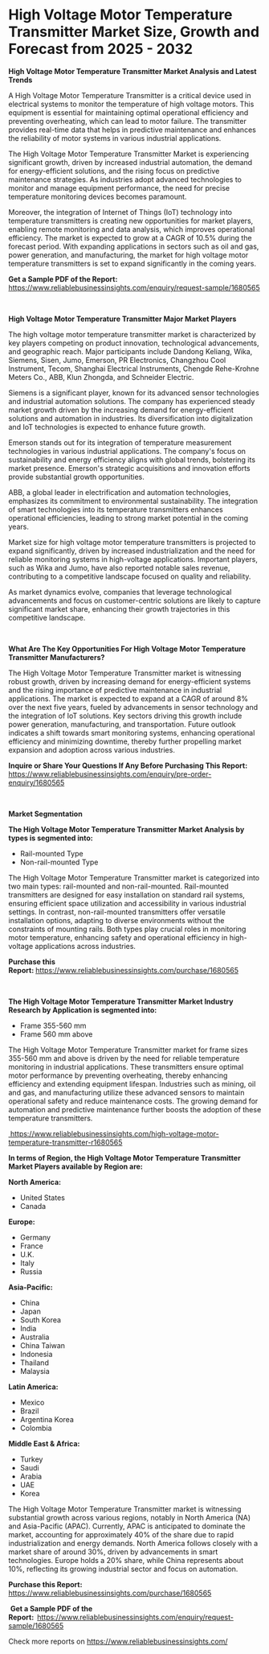 <p><h1>High Voltage Motor Temperature Transmitter Market Size, Growth and Forecast from 2025 - 2032</h1></p><p><strong>High Voltage Motor Temperature Transmitter Market Analysis and Latest Trends</strong></p>
<p><p>A High Voltage Motor Temperature Transmitter is a critical device used in electrical systems to monitor the temperature of high voltage motors. This equipment is essential for maintaining optimal operational efficiency and preventing overheating, which can lead to motor failure. The transmitter provides real-time data that helps in predictive maintenance and enhances the reliability of motor systems in various industrial applications.</p><p>The High Voltage Motor Temperature Transmitter Market is experiencing significant growth, driven by increased industrial automation, the demand for energy-efficient solutions, and the rising focus on predictive maintenance strategies. As industries adopt advanced technologies to monitor and manage equipment performance, the need for precise temperature monitoring devices becomes paramount. </p><p>Moreover, the integration of Internet of Things (IoT) technology into temperature transmitters is creating new opportunities for market players, enabling remote monitoring and data analysis, which improves operational efficiency. The market is expected to grow at a CAGR of 10.5% during the forecast period. With expanding applications in sectors such as oil and gas, power generation, and manufacturing, the market for high voltage motor temperature transmitters is set to expand significantly in the coming years.</p></p>
<p><strong>Get a Sample PDF of the Report:&nbsp;</strong> <a href="https://www.reliablebusinessinsights.com/enquiry/request-sample/1680565?utm_campaign=3260&utm_medium=2&utm_source=Github&utm_content=ia&utm_term=24032025&utm_id=high-voltage-motor-temperature-transmitter">https://www.reliablebusinessinsights.com/enquiry/request-sample/1680565</a></p>
<p>&nbsp;</p>
<p><strong>High Voltage Motor Temperature Transmitter Major Market Players</strong></p>
<p><p>The high voltage motor temperature transmitter market is characterized by key players competing on product innovation, technological advancements, and geographic reach. Major participants include Dandong Keliang, Wika, Siemens, Sisen, Jumo, Emerson, PR Electronics, Changzhou Cool Instrument, Tecom, Shanghai Electrical Instruments, Chengde Rehe-Krohne Meters Co., ABB, Klun Zhongda, and Schneider Electric.</p><p>Siemens is a significant player, known for its advanced sensor technologies and industrial automation solutions. The company has experienced steady market growth driven by the increasing demand for energy-efficient solutions and automation in industries. Its diversification into digitalization and IoT technologies is expected to enhance future growth.</p><p>Emerson stands out for its integration of temperature measurement technologies in various industrial applications. The company's focus on sustainability and energy efficiency aligns with global trends, bolstering its market presence. Emerson's strategic acquisitions and innovation efforts provide substantial growth opportunities.</p><p>ABB, a global leader in electrification and automation technologies, emphasizes its commitment to environmental sustainability. The integration of smart technologies into its temperature transmitters enhances operational efficiencies, leading to strong market potential in the coming years.</p><p>Market size for high voltage motor temperature transmitters is projected to expand significantly, driven by increased industrialization and the need for reliable monitoring systems in high-voltage applications. Important players, such as Wika and Jumo, have also reported notable sales revenue, contributing to a competitive landscape focused on quality and reliability.</p><p>As market dynamics evolve, companies that leverage technological advancements and focus on customer-centric solutions are likely to capture significant market share, enhancing their growth trajectories in this competitive landscape.</p></p>
<p>&nbsp;</p>
<p><strong>What Are The Key Opportunities For High Voltage Motor Temperature Transmitter Manufacturers?</strong></p>
<p><p>The High Voltage Motor Temperature Transmitter market is witnessing robust growth, driven by increasing demand for energy-efficient systems and the rising importance of predictive maintenance in industrial applications. The market is expected to expand at a CAGR of around 8% over the next five years, fueled by advancements in sensor technology and the integration of IoT solutions. Key sectors driving this growth include power generation, manufacturing, and transportation. Future outlook indicates a shift towards smart monitoring systems, enhancing operational efficiency and minimizing downtime, thereby further propelling market expansion and adoption across various industries.</p></p>
<p><strong>Inquire or Share Your Questions If Any Before Purchasing This Report:</strong> <a href="https://www.reliablebusinessinsights.com/enquiry/pre-order-enquiry/1680565?utm_campaign=3260&utm_medium=2&utm_source=Github&utm_content=ia&utm_term=24032025&utm_id=high-voltage-motor-temperature-transmitter">https://www.reliablebusinessinsights.com/enquiry/pre-order-enquiry/1680565</a></p>
<p>&nbsp;</p>
<p><strong>Market Segmentation</strong></p>
<p><strong>The High Voltage Motor Temperature Transmitter Market Analysis by types is segmented into:</strong></p>
<p><ul><li>Rail-mounted Type</li><li>Non-rail-mounted Type</li></ul></p>
<p><p>The High Voltage Motor Temperature Transmitter market is categorized into two main types: rail-mounted and non-rail-mounted. Rail-mounted transmitters are designed for easy installation on standard rail systems, ensuring efficient space utilization and accessibility in various industrial settings. In contrast, non-rail-mounted transmitters offer versatile installation options, adapting to diverse environments without the constraints of mounting rails. Both types play crucial roles in monitoring motor temperature, enhancing safety and operational efficiency in high-voltage applications across industries.</p></p>
<p><strong>Purchase this Report:&nbsp;</strong><a href="https://www.reliablebusinessinsights.com/purchase/1680565?utm_campaign=3260&utm_medium=2&utm_source=Github&utm_content=ia&utm_term=24032025&utm_id=high-voltage-motor-temperature-transmitter">https://www.reliablebusinessinsights.com/purchase/1680565</a></p>
<p>&nbsp;</p>
<p><strong>The High Voltage Motor Temperature Transmitter Market Industry Research by Application is segmented into:</strong></p>
<p><ul><li>Frame 355-560 mm</li><li>Frame 560 mm above</li></ul></p>
<p><p>The High Voltage Motor Temperature Transmitter market for frame sizes 355-560 mm and above is driven by the need for reliable temperature monitoring in industrial applications. These transmitters ensure optimal motor performance by preventing overheating, thereby enhancing efficiency and extending equipment lifespan. Industries such as mining, oil and gas, and manufacturing utilize these advanced sensors to maintain operational safety and reduce maintenance costs. The growing demand for automation and predictive maintenance further boosts the adoption of these temperature transmitters.</p></p>
<p><a href="https://www.reliablebusinessinsights.com/high-voltage-motor-temperature-transmitter-r1680565?utm_campaign=3260&utm_medium=2&utm_source=Github&utm_content=ia&utm_term=24032025&utm_id=high-voltage-motor-temperature-transmitter">&nbsp;https://www.reliablebusinessinsights.com/high-voltage-motor-temperature-transmitter-r1680565</a></p>
<p><strong>In terms of Region, the High Voltage Motor Temperature Transmitter Market Players available by Region are:</strong></p>
<p>
    <p> <strong> North America: </strong>
        <ul>
            <li>United States</li>
            <li>Canada</li>
        </ul>
        </p> 
    <p> <strong> Europe: </strong>
        <ul>
            <li>Germany</li>
            <li>France</li>
            <li>U.K.</li>
            <li>Italy</li>
            <li>Russia</li>
        </ul>
        </p> 
    <p> <strong> Asia-Pacific: </strong>
        <ul>
            <li>China</li>
            <li>Japan</li>
            <li>South Korea</li>
            <li>India</li>
            <li>Australia</li>
            <li>China Taiwan</li>
            <li>Indonesia</li>
            <li>Thailand</li>
            <li>Malaysia</li>
        </ul>
        </p> 
    <p> <strong> Latin America: </strong>
        <ul>
            <li>Mexico</li>
            <li>Brazil</li>
            <li>Argentina Korea</li>
            <li>Colombia</li>
        </ul>
        </p> 
    <p> <strong> Middle East & Africa: </strong>
        <ul>
            <li>Turkey</li>
            <li>Saudi</li>
            <li>Arabia</li>
            <li>UAE</li>
            <li>Korea</li>
        </ul>
    </p>
    </p>
<p><p>The High Voltage Motor Temperature Transmitter market is witnessing substantial growth across various regions, notably in North America (NA) and Asia-Pacific (APAC). Currently, APAC is anticipated to dominate the market, accounting for approximately 40% of the share due to rapid industrialization and energy demands. North America follows closely with a market share of around 30%, driven by advancements in smart technologies. Europe holds a 20% share, while China represents about 10%, reflecting its growing industrial sector and focus on automation.</p></p>
<p><strong>Purchase this Report: </strong><a href="https://www.reliablebusinessinsights.com/purchase/1680565?utm_campaign=3260&utm_medium=2&utm_source=Github&utm_content=ia&utm_term=24032025&utm_id=high-voltage-motor-temperature-transmitter">https://www.reliablebusinessinsights.com/purchase/1680565</a></p>
<p>&nbsp;<strong>Get a Sample PDF of the Report:&nbsp;&nbsp;</strong><a href="https://www.reliablebusinessinsights.com/enquiry/request-sample/1680565?utm_campaign=3260&utm_medium=2&utm_source=Github&utm_content=ia&utm_term=24032025&utm_id=high-voltage-motor-temperature-transmitter">https://www.reliablebusinessinsights.com/enquiry/request-sample/1680565</a></p>
<p><strong></strong></p>
<p>Check more reports on <a href="https://www.reliablebusinessinsights.com/?utm_campaign=3260&utm_medium=2&utm_source=Github&utm_content=ia&utm_term=24032025&utm_id=high-voltage-motor-temperature-transmitter">https://www.reliablebusinessinsights.com/</a></p>